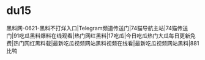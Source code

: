 # du15
黑料网-0621-黑料不打烊入口|Telegram频道传送门|74猫导航主站|74猫传送门|91吃瓜黑料爆料在线观看|热门网红黑料|17吃瓜|今日吃瓜热门大瓜每日更新免费|热门网红黑料载|最新吃瓜视频网站黑料视频在线看|最新吃瓜视频网站黑料|881比鸭
